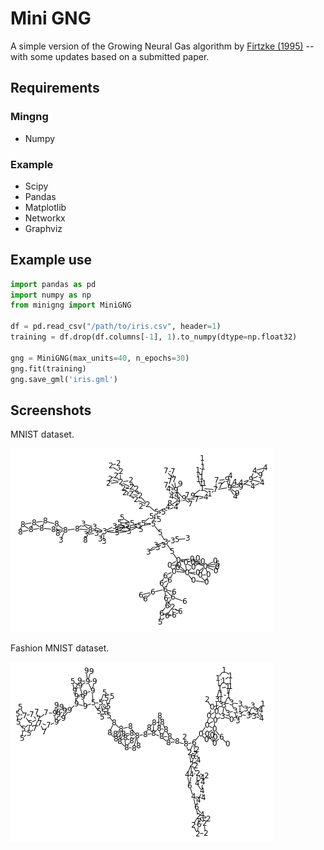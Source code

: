 # Mini GNG
A simple version of the Growing Neural Gas algorithm by [Firtzke (1995)](http://citeseerx.ist.psu.edu/viewdoc/download?doi=10.1.1.648.1905&rep=rep1&type=pdf) -- with some updates based on a submitted paper. 

## Requirements
### Mingng
- Numpy

### Example
- Scipy
- Pandas
- Matplotlib
- Networkx
- Graphviz

## Example use
```python
import pandas as pd
import numpy as np
from minigng import MiniGNG

df = pd.read_csv("/path/to/iris.csv", header=1)
training = df.drop(df.columns[-1], 1).to_numpy(dtype=np.float32)

gng = MiniGNG(max_units=40, n_epochs=30)
gng.fit(training)
gng.save_gml('iris.gml')
```

## Screenshots

MNIST dataset.

![alt text](img/mnist.png)


Fashion MNIST dataset.

![alt text](img/fashion_mnist.png)